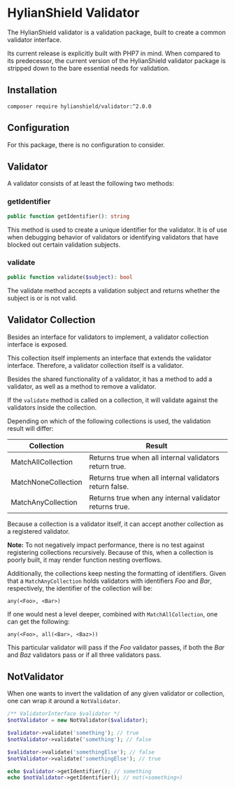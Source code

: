 # HylianShield Validator

The HylianShield validator is a validation package, built to create a
common validator interface.

Its current release is explicitly built with PHP7 in mind.
When compared to its predecessor, the current version of the
HylianShield validator package is stripped down to the bare essential
needs for validation.

## Installation

`composer require hylianshield/validator:^2.0.0`

## Configuration

For this package, there is no configuration to consider.

## Validator

A validator consists of at least the following two methods:

### getIdentifier

```php
public function getIdentifier(): string
```

This method is used to create a unique identifier for the validator.
It is of use when debugging behavior of validators or identifying 
validators that have blocked out certain validation subjects.

### validate

```php
public function validate($subject): bool
```

The validate method accepts a validation subject and returns whether the
subject is or is not valid.

## Validator Collection

Besides an interface for validators to implement, a validator collection
interface is exposed.

This collection itself implements an interface that extends the validator
interface. Therefore, a validator collection itself is a validator.

Besides the shared functionality of a validator, it has a method to add
a validator, as well as a method to remove a validator.

If the `validate` method is called on a collection, it will validate
against the validators inside the collection.

Depending on which of the following collections is used, the validation
result will differ:

| Collection          | Result                                                  |
|---------------------|---------------------------------------------------------|
| MatchAllCollection  | Returns true when all internal validators return true.  |
| MatchNoneCollection | Returns true when all internal validators return false. |
| MatchAnyCollection  | Returns true when any internal validator returns true.  |

Because a collection is a validator itself, it can accept another
collection as a registered validator.

**Note:** To not negatively impact performance, there is no test against
registering collections recursively.
Because of this, when a collection is poorly built, it may render
function nesting overflows.

Additionally, the collections keep nesting the formatting of identifiers.
Given that a `MatchAnyCollection` holds validators with identifiers *Foo*
and *Bar*, respectively, the identifier of the collection will be:

```
any(<Foo>, <Bar>)
```

If one would nest a level deeper, combined with `MatchAllCollection`,
one can get the following:

```
any(<Foo>, all(<Bar>, <Baz>))
```

This particular validator will pass if the *Foo* validator passes, if
both the *Bar* and *Baz* validators pass or if all three validators pass.

## NotValidator

When one wants to invert the validation of any given validator or
collection, one can wrap it around a `NotValidator`.

```php
/** ValidatorInterface $validator */
$notValidator = new NotValidator($validator);

$validator->validate('something'); // true
$notValidator->validate('something'); // false

$validator->validate('somethingElse'); // false
$notValidator->validate('somethingElse'); // true

echo $validator->getIdentifier(); // something
echo $notValidator->getIdentifier(); // not(<something>)
```
